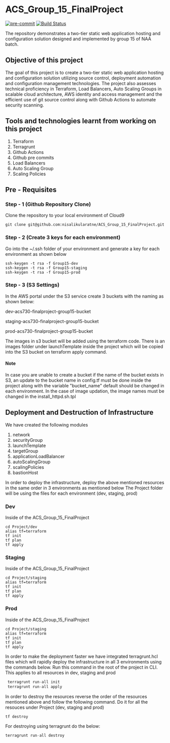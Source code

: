 # ACS_Group_15_FinalProject
[![pre-commit](https://img.shields.io/badge/pre--commit-enabled-brightgreen?logo=pre-commit)](https://github.com/pre-commit/pre-commit)
[![Build Status](https://github.com/terraform-linters/tflint/workflows/build/badge.svg?branch=master)](https://github.com/terraform-linters/tflint/actions)

The repository demonstrates a two-tier static web application hosting and configuration solution designed and implemented by group 15 of NAA batch.

## Objective of this project
The goal of this project is to create a two-tier static web application hosting and configuration solution utilizing source control, deployment automation and configuration management technologies.
The project also assesses technical proficiency in Terraform, Load Balancers, Auto Scaling Groups in scalable cloud architecture, AWS identity and access management and the efficient use of git source control along with Github Actions to automate security scanning.

## Tools and technologies learnt from working on this project
1. Terraform
2. Terragrunt
3. Github Actions
4. Github pre commits
5. Load Balancers
6. Auto Scaling Group
7. Scaling Policies
## Pre - Requisites
### Step - 1 (Github Repository Clone)
Clone the repository to your local environment of Cloud9 

```git clone git@github.com:nisalikularatne/ACS_Group_15_FinalProject.git```

### Step - 2 (Create 3 keys for each environment)
Go into the ~/.ssh folder of your environment and generate a key for each environment as shown below
```
ssh-keygen -t rsa -f Group15-dev
ssh-keygen -t rsa -f Group15-staging
ssh-keygen -t rsa -f Group15-prod
```
### Step - 3 (S3 Settings)
In the AWS portal under the S3 service create 3 buckets with the naming as shown below:

dev-acs730-finalproject-group15-bucket

staging-acs730-finalproject-group15-bucket

prod-acs730-finalproject-group15-bucket

The images in s3 bucket will be added using the terraform code. There is an images folder under
launchTemplate inside the project which will be copied into the S3 bucket on terraform apply command.

#### Note
In case you are unable to create a bucket if the name of the bucket
exists in S3, an update to the bucket name in config.tf must be done 
inside the project along with the variable "bucket_name" default should be
changed in each environment.
In the case of image updation, the image names must be changed in the 
install_httpd.sh.tpl

## Deployment and Destruction of Infrastructure
We have created the following modules
1. network
2. securityGroup
3. launchTemplate
4. targetGroup
5. applicationLoadBalancer
6. autoScalingGroup
7. scalingPolicies
8. bastionHost

In order to deploy the infrastructure, deploy the above mentioned resources in the same order in 3 environments as mentioned below
The Project folder will be using the files for each environment (dev, staging, prod)
### Dev
Inside of the ACS_Group_15_FinalProject
```
cd Project/dev
alias tf=terraform
tf init
tf plan 
tf apply
```
### Staging
Inside of the ACS_Group_15_FinalProject
```
cd Project/staging
alias tf=terraform
tf init
tf plan 
tf apply
```
### Prod
Inside of the ACS_Group_15_FinalProject
```
cd Project/staging
alias tf=terraform
tf init
tf plan 
tf apply
```
In order to make the deployment faster we have integrated terragrunt.hcl files
which will rapidly deploy the infrastructure in all 3 environments using the commands below.
Run this command in the root of the project in CLI. This applies to all resources in dev, staging and prod
```terraform
 terragrunt run-all init
 terragrunt run-all apply
```
In order to destroy the resources reverse the order of the resources mentioned above
and follow the following command. Do it for all the resouces under
Project (dev, staging and prod)
```terraform
tf destroy
```
For destroying using terragrunt do the below:
```terraform
terragrunt run-all destroy
```





